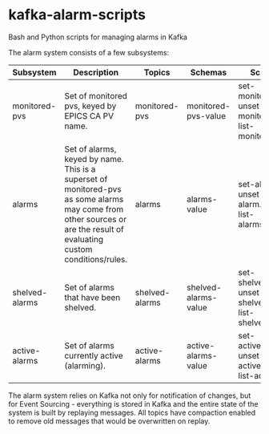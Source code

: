 # kafka-alarm-scripts
Bash and Python scripts for managing alarms in Kafka

The alarm system consists of a few subsystems:

| Subsystem | Description | Topics | Schemas | Scripts |
|----------|---------------|----------|-----------|-----------|
| monitored-pvs | Set of monitored pvs, keyed by EPICS CA PV name. | monitored-pvs | monitored-pvs-value | set-monitored.py, unset-monitored.py, list-monitored.py |
| alarms | Set of alarms, keyed by name.  This is a superset of monitored-pvs as some alarms may come from other sources or are the result of evaluating custom conditions/rules. | alarms | alarms-value | set-alarm.py, unset-alarm.py, list-alarms.py |
| shelved-alarms | Set of alarms that have been shelved. | shelved-alarms | shelved-alarms-value | set-shelved.py, unset-shelved.py, list-shelved.py |
| active-alarms | Set of alarms currently active (alarming). | active-alarms | active-alarms-value | set-active.py, unset-active.py, list-active.py |

The alarm system relies on Kafka not only for notification of changes, but for Event Sourcing - everything is stored in Kafka and the entire state of
the system is built by replaying messages.   All topics have compaction enabled to remove old messages that would be overwritten on replay.
